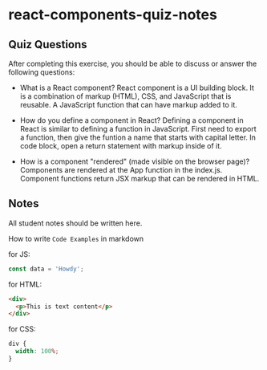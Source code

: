 # react-components-quiz-notes

## Quiz Questions

After completing this exercise, you should be able to discuss or answer the following questions:

- What is a React component?
  React component is a UI building block. It is a combination of markup (HTML), CSS, and JavaScript that is reusable.
  A JavaScript function that can have markup added to it.

- How do you define a component in React?
  Defining a component in React is similar to defining a function in JavaScript.
  First need to export a function, then give the funtion a name that starts with capital letter.
  In code block, open a return statement with markup inside of it.

- How is a component "rendered" (made visible on the browser page)?
  Components are rendered at the App function in the index.js.
  Component functions return JSX markup that can be rendered in HTML.

## Notes

All student notes should be written here.

How to write `Code Examples` in markdown

for JS:

```javascript
const data = 'Howdy';
```

for HTML:

```html
<div>
  <p>This is text content</p>
</div>
```

for CSS:

```css
div {
  width: 100%;
}
```
